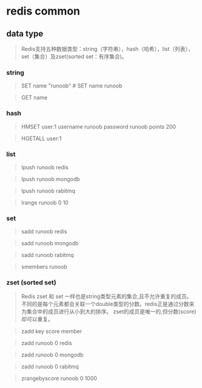 # redis common

## data type

> Redis支持五种数据类型：string（字符串），hash（哈希），list（列表），set（集合）及zset(sorted set：有序集合)。

### string

> SET name "runoob"   # SET name runoob

> GET name

### hash

> HMSET user:1 username runoob password runoob points 200

> HGETALL user:1

### list

> lpush runoob redis

> lpush runoob mongodb

> lpush runoob rabitmq

> lrange runoob 0 10

### set

> sadd runoob redis

> sadd runoob mongodb

> sadd runoob rabitmq

> smembers runoob

### zset (sorted set)

> Redis zset 和 set 一样也是string类型元素的集合,且不允许重复的成员。
不同的是每个元素都会关联一个double类型的分数。redis正是通过分数来为集合中的成员进行从小到大的排序。
zset的成员是唯一的,但分数(score)却可以重复。

> zadd key score member 

> zadd runoob 0 redis

> zadd runoob 0 mongodb

> zadd runoob 0 rabitmq

> zrangebyscore runoob 0 1000




